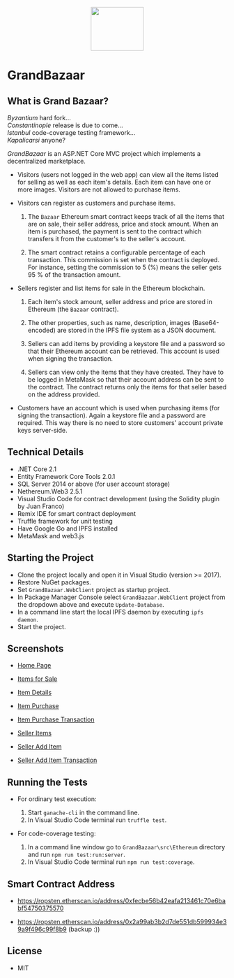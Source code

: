 <p align="center">
  <img width="121" height="100" src="https://user-images.githubusercontent.com/3578679/42722661-a5d34b1c-8758-11e8-8c6d-72e7a71b89e0.png">
</p>

GrandBazaar
===========

What is Grand Bazaar?
---------------------

*Byzantium* hard fork...  
*Constantinople* release is due to come...  
*Istanbul* code-coverage testing framework...  
*Kapalicarsi* anyone?  

*GrandBazaar* is an ASP.NET Core MVC project which implements a decentralized marketplace.

* Visitors (users not logged in the web app) can view all the items listed for selling as well as each item's details. Each item can have one or more images. Visitors are not allowed to purchase items.

* Visitors can register as customers and purchase items.
  
  1. The `Bazaar` Ethereum smart contract keeps track of all the items that are on sale, their seller address, price and stock amount. When an item is purchased, the payment is sent to the contract which transfers it from the customer's to the seller's account.
  
  2. The smart contract retains a configurable percentage of each transaction. This commission is set when the contract is deployed. For instance, setting the commission to 5 (%) means the seller gets 95 % of the transaction amount.

* Sellers register and list items for sale in the Ethereum blockchain.

  1. Each item's stock amount, seller address and price are stored in Ethereum (the `Bazaar` contract).

  2. The other properties, such as name, description, images (Base64-encoded) are stored in the IPFS file system as a JSON document.

  3. Sellers can add items by providing a keystore file and a password so that their Ethereum account can be retrieved. This account is used when signing the transaction.
 
  4. Sellers can view only the items that they have created. They have to be logged in MetaMask so that their account address can be sent to the contract. The contract returns only the items for that seller based on the address provided.
  
* Customers have an account which is used when purchasing items (for signing the transaction). Again a keystore file and a password are required. This way there is no need to store customers' account private keys server-side.

Technical Details
-----------------

* .NET Core 2.1
* Entity Framework Core Tools 2.0.1
* SQL Server 2014 or above (for user account storage)
* Nethereum.Web3 2.5.1
* Visual Studio Code for contract development (using the Solidity plugin by Juan Franco)
* Remix IDE for smart contract deployment
* Truffle framework for unit testing
* Have Google Go and IPFS installed
* MetaMask and web3.js

Starting the Project
--------------------

* Clone the project locally and open it in Visual Studio (version >= 2017).
* Restore NuGet packages.
* Set `GrandBazaar.WebClient` project as startup project.
* In Package Manager Console select `GrandBazaar.WebClient` project from the dropdown above and execute `Update-Database`.
* In a command line start the local IPFS daemon by executing `ipfs daemon`.
* Start the project.

Screenshots
-----------

* <a href="https://user-images.githubusercontent.com/3578679/42722497-a1de794e-8755-11e8-8c3c-9962eef89c55.png" target="_blank">Home Page</a>

* <a href="https://user-images.githubusercontent.com/3578679/42722564-a671fb06-8756-11e8-9f72-b5108abf00d0.png" target="_blank">Items for Sale</a>

* <a href="https://user-images.githubusercontent.com/3578679/42722574-dfb97556-8756-11e8-81ae-4f0f1d98d33c.png" target="_blank">Item Details</a>

* <a href="https://user-images.githubusercontent.com/3578679/42722581-0a778454-8757-11e8-8aa1-c36035ebe57b.png" target="_blank">Item Purchase</a>

* <a href="https://user-images.githubusercontent.com/3578679/42722589-2243e974-8757-11e8-9096-3047cade08b7.png" target="_blank">Item Purchase Transaction</a>

* <a href="https://user-images.githubusercontent.com/3578679/42722600-5bff3b5a-8757-11e8-852a-d8b79578092a.png" target="_blank">Seller Items</a>

* <a href="https://user-images.githubusercontent.com/3578679/42722610-7e84e6de-8757-11e8-82f1-5845ddb2b770.png" target="_blank">Seller Add Item</a>

* <a href="https://user-images.githubusercontent.com/3578679/42722618-aa99a44e-8757-11e8-9bdd-bb6594d11855.png" target="_blank">Seller Add Item Transaction</a>

Running the Tests
-----------------

* For ordinary test execution:

  1. Start `ganache-cli` in the command line.
  2. In Visual Studio Code terminal run `truffle test`.

* For code-coverage testing:

  1. In a command line window go to `GrandBazaar\src\Ethereum` directory and run `npm run test:run:server`.
  2. In Visual Studio Code terminal run `npm run test:coverage`.

Smart Contract Address
----------------------

* https://ropsten.etherscan.io/address/0xfecbe56b42eafa213461c70e6babf54750375570

* https://ropsten.etherscan.io/address/0x2a99ab3b2d7de551db599934e39a9f496c99f8b9 (backup :))

License
-------

* MIT

